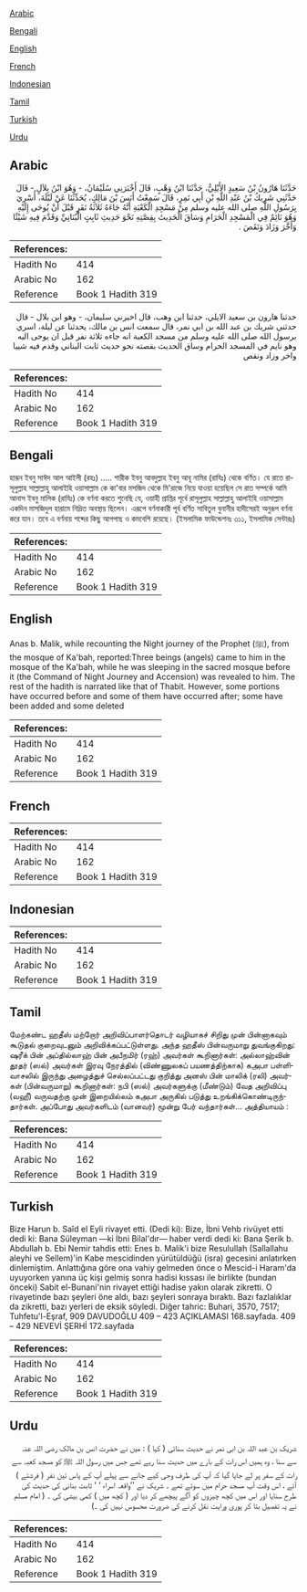 [Arabic](#arabic)

[Bengali](#bengali)

[English](#english)

[French](#french)

[Indonesian](#indonesian)

[Tamil](#tamil)

[Turkish](#turkish)

[Urdu](#urdu)

## Arabic


<div dir="rtl" lang="ar" style={{fontSize:'larger',backgroundColor:'#f8f9fa',padding:20}}>
حَدَّثَنَا هَارُونُ بْنُ سَعِيدٍ الأَيْلِيُّ، حَدَّثَنَا ابْنُ وَهْبٍ، قَالَ أَخْبَرَنِي سُلَيْمَانُ، - وَهُوَ ابْنُ بِلاَلٍ - قَالَ حَدَّثَنِي شَرِيكُ بْنُ عَبْدِ اللَّهِ بْنِ أَبِي نَمِرٍ، قَالَ سَمِعْتُ أَنَسَ بْنَ مَالِكٍ، يُحَدِّثُنَا عَنْ لَيْلَةَ، أُسْرِيَ بِرَسُولِ اللَّهِ صلى الله عليه وسلم مِنْ مَسْجِدِ الْكَعْبَةِ أَنَّهُ جَاءَهُ ثَلاَثَةُ نَفَرٍ قَبْلَ أَنْ يُوحَى إِلَيْهِ وَهُوَ نَائِمٌ فِي الْمَسْجِدِ الْحَرَامِ وَسَاقَ الْحَدِيثَ بِقِصَّتِهِ نَحْوَ حَدِيثِ ثَابِتٍ الْبُنَانِيِّ وَقَدَّمَ فِيهِ شَيْئًا وَأَخَّرَ وَزَادَ وَنَقَصَ ‏.‏
</div>
<div style={{backgroundColor:'#f8f9fa',padding:20, marginBottom: 10}}><table> <thead> <tr> <th>References:</th> <th></th> </tr> </thead> <tbody><tr><td>Hadith No</td><td>414</td></tr><tr><td>Arabic No</td><td>162</td></tr><tr><td>Reference</td><td>Book 1 Hadith 319</td></tr></tbody></table></div>


<div dir="rtl" lang="ar" style={{fontSize:'larger',backgroundColor:'#f8f9fa',padding:20}}>
حدثنا هارون بن سعيد الايلي، حدثنا ابن وهب، قال اخبرني سليمان، - وهو ابن بلال - قال حدثني شريك بن عبد الله بن ابي نمر، قال سمعت انس بن مالك، يحدثنا عن ليلة، اسري برسول الله صلى الله عليه وسلم من مسجد الكعبة انه جاءه ثلاثة نفر قبل ان يوحى اليه وهو نايم في المسجد الحرام وساق الحديث بقصته نحو حديث ثابت البناني وقدم فيه شييا واخر وزاد ونقص
</div>
<div style={{backgroundColor:'#f8f9fa',padding:20, marginBottom: 10}}><table> <thead> <tr> <th>References:</th> <th></th> </tr> </thead> <tbody><tr><td>Hadith No</td><td>414</td></tr><tr><td>Arabic No</td><td>162</td></tr><tr><td>Reference</td><td>Book 1 Hadith 319</td></tr></tbody></table></div>

## Bengali


<div dir="ltr" lang="bn" style={{fontSize:'larger',backgroundColor:'#f8f9fa',padding:20}}>
হারূন ইবনু সাঈদ আল আইলী (রহঃ) ..... শারীক ইবনু আবদুল্লাহ ইবনু আবূ নামির (রাযিঃ) থেকে বর্ণিত। যে রাতে রাসূলুল্লাহ সাল্লাল্লাহু আলাইহি ওয়াসাল্লাম কে কা'বার মসজিদ থেকে মি'রাজে নিয়ে যাওয়া হয়েছিল সে রাত সম্পর্কে আমি আনাস ইবনু মালিক (রাযিঃ) কে বর্ণনা করতে শুনেছি যে, ওয়াহী প্রাপ্তির পূর্বে রাসূলুল্লাহ সাল্লাল্লাহু আলাইহি ওয়াসাল্লাম একদিন মাসজিদুল হারামে নিদ্রিত অবস্থায় ছিলেন। এরূপে বর্ণনাকারী পূর্ব বর্ণিত সাবিতুল বুনানীর হাদীসেরই অনুরূপ বর্ণনা করে যান। তবে এ বর্ণনায় শব্দের কিছু আগপাছ ও কমবেশি রয়েছে। (ইসলামিক ফাউন্ডেশনঃ ৩১১, ইসলামিক সেন্টারঃ)
</div>
<div style={{backgroundColor:'#f8f9fa',padding:20, marginBottom: 10}}><table> <thead> <tr> <th>References:</th> <th></th> </tr> </thead> <tbody><tr><td>Hadith No</td><td>414</td></tr><tr><td>Arabic No</td><td>162</td></tr><tr><td>Reference</td><td>Book 1 Hadith 319</td></tr></tbody></table></div>

## English


<div dir="ltr" lang="en" style={{fontSize:'larger',backgroundColor:'#f8f9fa',padding:20}}>
Anas b. Malik, while recounting the Night journey of the Prophet (ﷺ), from the mosque of Ka'bah, reported:Three beings (angels) came to him in the mosque of the Ka'bah, while he was sleeping in the sacred mosque before it (the Command of Night Journey and Accension) was revealed to him. The rest of the hadith is narrated like that of Thabit. However, some portions have occurred before and some of them have occurred after; some have been added and some deleted
</div>
<div style={{backgroundColor:'#f8f9fa',padding:20, marginBottom: 10}}><table> <thead> <tr> <th>References:</th> <th></th> </tr> </thead> <tbody><tr><td>Hadith No</td><td>414</td></tr><tr><td>Arabic No</td><td>162</td></tr><tr><td>Reference</td><td>Book 1 Hadith 319</td></tr></tbody></table></div>

## French


<div dir="ltr" lang="fr" style={{fontSize:'larger',backgroundColor:'#f8f9fa',padding:20}}>

</div>
<div style={{backgroundColor:'#f8f9fa',padding:20, marginBottom: 10}}><table> <thead> <tr> <th>References:</th> <th></th> </tr> </thead> <tbody><tr><td>Hadith No</td><td>414</td></tr><tr><td>Arabic No</td><td>162</td></tr><tr><td>Reference</td><td>Book 1 Hadith 319</td></tr></tbody></table></div>

## Indonesian


<div dir="ltr" lang="id" style={{fontSize:'larger',backgroundColor:'#f8f9fa',padding:20}}>

</div>
<div style={{backgroundColor:'#f8f9fa',padding:20, marginBottom: 10}}><table> <thead> <tr> <th>References:</th> <th></th> </tr> </thead> <tbody><tr><td>Hadith No</td><td>414</td></tr><tr><td>Arabic No</td><td>162</td></tr><tr><td>Reference</td><td>Book 1 Hadith 319</td></tr></tbody></table></div>

## Tamil


<div dir="ltr" lang="ta" style={{fontSize:'larger',backgroundColor:'#f8f9fa',padding:20}}>
மேற்கண்ட ஹதீஸ் மற்றோர் அறிவிப்பாளர்தொடர் வழியாகச் சிறிது முன் பின்னாகவும் கூடுதல் குறைவுடனும் அறிவிக்கப்பட்டுள்ளது. அந்த ஹதீஸ் பின்வருமாறு துவங்குகிறது: ஷரீக் பின் அப்தில்லாஹ் பின் அபீநமிர் (ரஹ்) அவர்கள் கூறினார்கள்: அல்லாஹ்வின் தூதர் (ஸல்) அவர்கள் இரவு நேரத்தில் (விண்ணுலகப் பயணத்திற்காக) கஅபா பள்ளிவாசலில் இருந்து அழைத்துச் செல்லப்பட்டது குறித்து அனஸ் பின் மாலிக் (ரலி) அவர்கள் (பின்வருமாறு) கூறினார்கள்: நபி (ஸல்) அவர்களுக்கு (மீண்டும்) வேத அறிவிப்பு (வஹீ) வருவதற்கு முன் இறையில்லம் கஅபா அருகில் படுத்து உறங்கிக்கொண்டிருந்தார்கள். அப்போது அவர்களிடம் (வானவர்) மூன்று பேர் வந்தார்கள்... அத்தியாயம் :
</div>
<div style={{backgroundColor:'#f8f9fa',padding:20, marginBottom: 10}}><table> <thead> <tr> <th>References:</th> <th></th> </tr> </thead> <tbody><tr><td>Hadith No</td><td>414</td></tr><tr><td>Arabic No</td><td>162</td></tr><tr><td>Reference</td><td>Book 1 Hadith 319</td></tr></tbody></table></div>

## Turkish


<div dir="ltr" lang="tr" style={{fontSize:'larger',backgroundColor:'#f8f9fa',padding:20}}>
Bize Harun b. Saîd el Eyli rivayet etti. (Dedi ki): Bize, İbni Vehb rivüyet etti dedi ki: Bana Süleyman —ki İbni Bilal'dır— haber verdi dedi ki: Bana Şerik b. Abdullah b. Ebi Nemir tahdis etti: Enes b. Malik'i bize Resulullah (Sallallahu aleyhi ve Sellem)'in Kabe mescidinden yürütüldüğü (isra) gecesini anlatırken dinlemiştim. Anlattığına göre ona vahiy gelmeden önce o Mescid-i Haram'da uyuyorken yanına üç kişi gelmiş sonra hadisi kıssası ile birlikte (bundan önceki) Sabit el-Bunani'nin rivayet ettiği hadise yakın olarak zikretti. O rivayetinde bazı şeyleri öne aldı, bazı şeyleri sonraya bıraktı. Bazı fazlalıklar da zikretti, bazı yerleri de eksik söyledi. Diğer tahric: Buhari, 3570, 7517; Tuhfetu'l-Eşraf, 909 DAVUDOĞLU 409 – 423 AÇIKLAMASI 168.sayfada. 409 – 429 NEVEVİ ŞERHİ 172.sayfada
</div>
<div style={{backgroundColor:'#f8f9fa',padding:20, marginBottom: 10}}><table> <thead> <tr> <th>References:</th> <th></th> </tr> </thead> <tbody><tr><td>Hadith No</td><td>414</td></tr><tr><td>Arabic No</td><td>162</td></tr><tr><td>Reference</td><td>Book 1 Hadith 319</td></tr></tbody></table></div>

## Urdu


<div dir="rtl" lang="ur" style={{fontSize:'larger',backgroundColor:'#f8f9fa',padding:20}}>
شریک بن عبد اللہ بن ابی نمر نے حدیث سنائی ( کہا ) : میں نے حضرت انس بن مالک ‌رضی ‌اللہ ‌عنہ ‌ ‌ سے سنا ، وہ ہمیں اس رات کے بارے میں حدیث سنا رہے تھے جس میں رسول اللہ ﷺ کو مسجد کعبہ سے رات کے سفر پر لے جایا گیا کہ آپ کی طرف وحی کیے جانے سے پہلے آپ کے پاس تین نفر ( فرشتے ) آئے ، اس وقت آپ مسجد حرام میں سوئے تھے ۔ شریک نے ’’واقعہ اسراء ‘ ‘ ثابت بنانی کی حدیث کی طرح سنایا اور اس میں کچھ چیزوں کو آگے پیچھے کر دیا اور ( کچھ میں ) کمی بیشی کی ۔ ( امام مسلم نے یہ تفصیل بتا کر پوری ورایت نقل کرنے کی ضرورت محسوس نہیں کی ۔)
</div>
<div style={{backgroundColor:'#f8f9fa',padding:20, marginBottom: 10}}><table> <thead> <tr> <th>References:</th> <th></th> </tr> </thead> <tbody><tr><td>Hadith No</td><td>414</td></tr><tr><td>Arabic No</td><td>162</td></tr><tr><td>Reference</td><td>Book 1 Hadith 319</td></tr></tbody></table></div>